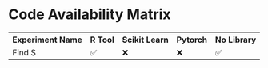# Code Availability Matrix

<table>
  <tr>
    <th>Experiment Name</th>
    <th>R Tool</th>
    <th>Scikit Learn</th>
    <th>Pytorch</th>
    <th>No Library </th>
  </tr>
  <tr>
    <td>Find S</td>
    <td>✅</td>
    <td>❌</td>
    <td>❌</td>
    <td>✅</td>

  </tr>
  
</table>
